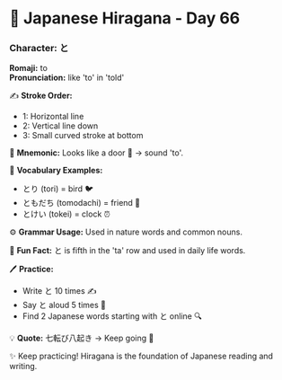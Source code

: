 # 📖 Japanese Hiragana - Day 66

### Character: と  
**Romaji:** to  
**Pronunciation:** like 'to' in 'told'  

✍️ **Stroke Order:**  
- 1: Horizontal line
- 2: Vertical line down
- 3: Small curved stroke at bottom

📝 **Mnemonic:** Looks like a door 🚪 → sound 'to'.  

📌 **Vocabulary Examples:**  
- とり (tori) = bird 🐦
- ともだち (tomodachi) = friend 👫
- とけい (tokei) = clock ⏰

⚙️ **Grammar Usage:** Used in nature words and common nouns.  

🎉 **Fun Fact:** と is fifth in the 'ta' row and used in daily life words.  

🖊️ **Practice:**  
- Write と 10 times ✍️
- Say と aloud 5 times 🎤
- Find 2 Japanese words starting with と online 🔍

💡 **Quote:** 七転び八起き → Keep going 💪  

✨ Keep practicing! Hiragana is the foundation of Japanese reading and writing.
